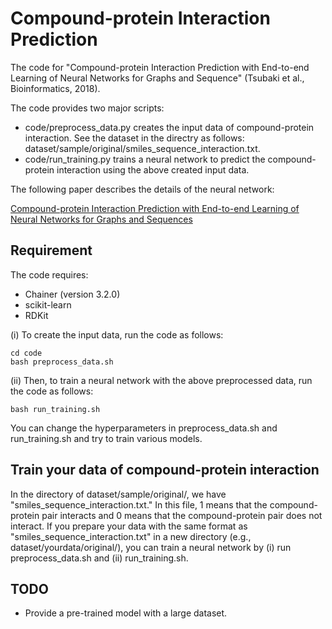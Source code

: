 # Compound-protein Interaction Prediction

The code for "Compound-protein Interaction Prediction
with End-to-end Learning of Neural Networks for Graphs and Sequence" (Tsubaki et al., Bioinformatics, 2018).

The code provides two major scripts:

- code/preprocess_data.py creates the input data of compound-protein interaction.
See the dataset in the directry as follows: dataset/sample/original/smiles_sequence_interaction.txt.
- code/run_training.py trains a neural network to predict the compound-protein interaction
using the above created input data.

The following paper describes the details of the neural network:

[Compound-protein Interaction Prediction with End-to-end Learning of Neural Networks for Graphs and Sequences](https://academic.oup.com/bioinformatics/advance-article-abstract/doi/10.1093/bioinformatics/bty535/5050020?redirectedFrom=PDF)


## Requirement

The code requires:

- Chainer (version 3.2.0)
- scikit-learn
- RDKit

(i) To create the input data, run the code as follows:
```
cd code
bash preprocess_data.sh
```

(ii) Then, to train a neural network with the above preprocessed data, run the code as follows:
```
bash run_training.sh
```

You can change the hyperparameters in preprocess_data.sh and run_training.sh and try to train various models.


## Train your data of compound-protein interaction

In the directory of dataset/sample/original/, we have "smiles_sequence_interaction.txt."
In this file, 1 means that the compound-protein pair interacts
and 0 means that the compound-protein pair does not interact.
If you prepare your data with the same format as "smiles_sequence_interaction.txt"
in a new directory (e.g., dataset/yourdata/original/),
you can train a neural network by (i) run preprocess_data.sh and (ii) run_training.sh.


## TODO

- Provide a pre-trained model with a large dataset.
